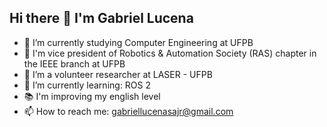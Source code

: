 ## Hi there 👋 I'm Gabriel Lucena

- 🔭 I’m currently studying Computer Engineering at UFPB
- 🔬 I'm vice president of Robotics & Automation Society (RAS) chapter in the IEEE branch at UFPB 
- 🤖 I’m a volunteer researcher at LASER - UFPB
- 🌱 I’m currently learning: ROS 2
- 📚 I'm improving my english level
- 📫 How to reach me: gabriellucenasajr@gmail.com
